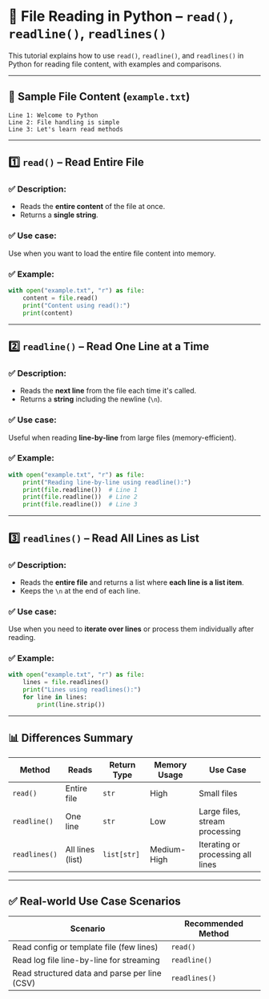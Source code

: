 # 📁 File Reading in Python – `read()`, `readline()`, `readlines()`

This tutorial explains how to use `read()`, `readline()`, and `readlines()` in Python for reading file content, with examples and comparisons.

---

## 📄 Sample File Content (`example.txt`)

```
Line 1: Welcome to Python  
Line 2: File handling is simple  
Line 3: Let's learn read methods
```

---

## 1️⃣ `read()` – Read Entire File

### ✅ Description:
- Reads the **entire content** of the file at once.
- Returns a **single string**.

### ✅ Use case:
Use when you want to load the entire file content into memory.

### ✅ Example:

```python
with open("example.txt", "r") as file:
    content = file.read()
    print("Content using read():")
    print(content)
```

---

## 2️⃣ `readline()` – Read One Line at a Time

### ✅ Description:
- Reads the **next line** from the file each time it's called.
- Returns a **string** including the newline (`\n`).

### ✅ Use case:
Useful when reading **line-by-line** from large files (memory-efficient).

### ✅ Example:

```python
with open("example.txt", "r") as file:
    print("Reading line-by-line using readline():")
    print(file.readline())  # Line 1
    print(file.readline())  # Line 2
    print(file.readline())  # Line 3
```

---

## 3️⃣ `readlines()` – Read All Lines as List

### ✅ Description:
- Reads the **entire file** and returns a list where **each line is a list item**.
- Keeps the `\n` at the end of each line.

### ✅ Use case:
Use when you need to **iterate over lines** or process them individually after reading.

### ✅ Example:

```python
with open("example.txt", "r") as file:
    lines = file.readlines()
    print("Lines using readlines():")
    for line in lines:
        print(line.strip())
```

---

## 📊 Differences Summary

| Method        | Reads           | Return Type | Memory Usage | Use Case                           |
|---------------|------------------|-------------|--------------|-------------------------------------|
| `read()`      | Entire file       | `str`        | High          | Small files                         |
| `readline()`  | One line          | `str`        | Low           | Large files, stream processing      |
| `readlines()` | All lines (list)  | `list[str]`  | Medium-High   | Iterating or processing all lines   |

---

## ✅ Real-world Use Case Scenarios

| Scenario                                         | Recommended Method |
|--------------------------------------------------|---------------------|
| Read config or template file (few lines)         | `read()`            |
| Read log file line-by-line for streaming         | `readline()`        |
| Read structured data and parse per line (CSV)    | `readlines()`       |

